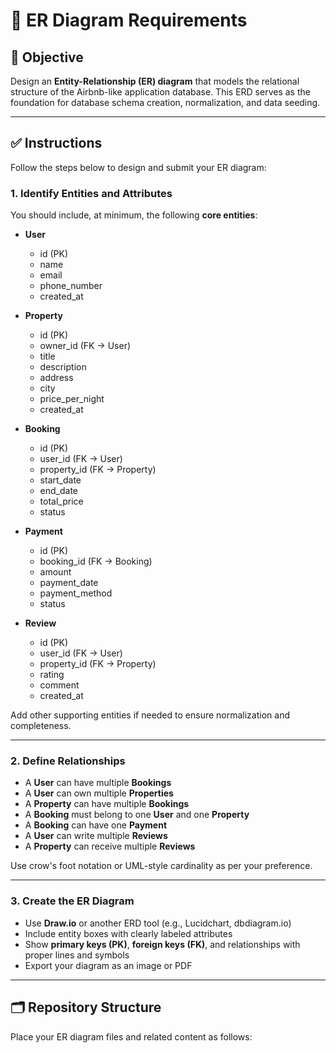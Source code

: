 # 📐 ER Diagram Requirements

## 🎯 Objective

Design an **Entity-Relationship (ER) diagram** that models the relational structure of the Airbnb-like application database. This ERD serves as the foundation for database schema creation, normalization, and data seeding.

---

## ✅ Instructions

Follow the steps below to design and submit your ER diagram:

### 1. **Identify Entities and Attributes**

You should include, at minimum, the following **core entities**:

- **User**
  - id (PK)
  - name
  - email
  - phone_number
  - created_at

- **Property**
  - id (PK)
  - owner_id (FK → User)
  - title
  - description
  - address
  - city
  - price_per_night
  - created_at

- **Booking**
  - id (PK)
  - user_id (FK → User)
  - property_id (FK → Property)
  - start_date
  - end_date
  - total_price
  - status

- **Payment**
  - id (PK)
  - booking_id (FK → Booking)
  - amount
  - payment_date
  - payment_method
  - status

- **Review**
  - id (PK)
  - user_id (FK → User)
  - property_id (FK → Property)
  - rating
  - comment
  - created_at

Add other supporting entities if needed to ensure normalization and completeness.

---

### 2. **Define Relationships**

- A **User** can have multiple **Bookings**
- A **User** can own multiple **Properties**
- A **Property** can have multiple **Bookings**
- A **Booking** must belong to one **User** and one **Property**
- A **Booking** can have one **Payment**
- A **User** can write multiple **Reviews**
- A **Property** can receive multiple **Reviews**

Use crow's foot notation or UML-style cardinality as per your preference.

---

### 3. **Create the ER Diagram**

- Use **Draw.io** or another ERD tool (e.g., Lucidchart, dbdiagram.io)
- Include entity boxes with clearly labeled attributes
- Show **primary keys (PK)**, **foreign keys (FK)**, and relationships with proper lines and symbols
- Export your diagram as an image or PDF

---

## 🗂️ Repository Structure

Place your ER diagram files and related content as follows:

